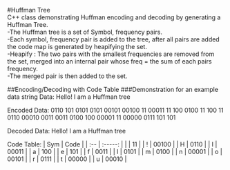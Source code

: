 #Huffman Tree <br>
	C++ class demonstrating Huffman encoding and decoding by generating a Huffman Tree.<br>
	-The Huffman tree is a set of Symbol, frequency pairs. <br>
	-Each symbol, frequency pair is added to the tree, 
	after all pairs are added the code map is generated by heapifying the set.<br>
	-Heapify : The two pairs with the smallest frequencies are removed from the set, merged into an
	internal pair whose freq = the sum of each pairs frequency.<br> 
	-The merged pair is then added to the set.

##Encoding/Decoding with Code Table
###Demonstration for an example data string
Data:
Hello! I am a Huffman tree

Encoded Data:
0110 101 0101 0101 00101 00100 11 00011 11 100 0100 11 100 11 0110 00010 0011 0011 0100 100 00001 11 00000 0111 101 101 

Decoded Data:
Hello! I am a Huffman tree

Code Table:
| Sym | Code |
| :-- | :-----: |
|   |     11 |
| ! |  00100 |
| H |   0110 |
| I |  00011 |
| a |    100 |
| e |    101 |
| f |   0011 |
| l |   0101 |
| m |   0100 |
| n |  00001 |
| o |  00101 |
| r |   0111 |
| t |  00000 |
| u |  00010 |


